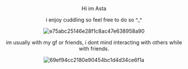 <div align="center">

Hi im Asta

<div align="center"> 

i enjoy cuddling so feel free to do so ^_^

![e75abc25146e28f1c8ac47e638958a90](https://github.com/user-attachments/assets/a309e49b-56f1-4ca2-8460-5b99c5bc3c24)


<div align="center"> 

im usually with my gf or friends, i dont mind interacting with others while with friends.

![69ef94cc2180e90454bc1d4d34ce6f1a](https://github.com/user-attachments/assets/9478e9da-e135-4a0e-ac63-bd131a1ff625)
